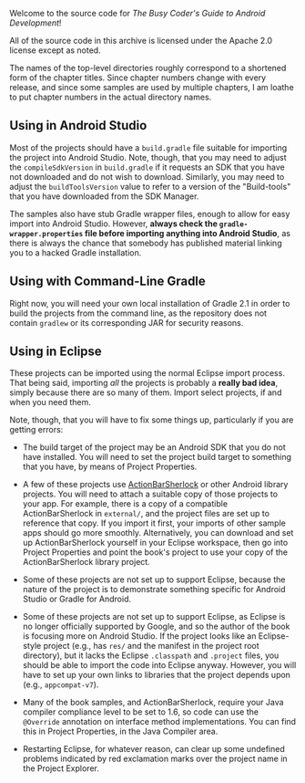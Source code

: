 Welcome to the source code for _The Busy Coder's Guide to Android
Development_!

All of the source code in this archive is licensed under the
Apache 2.0 license except as noted.

The names of the top-level directories roughly correspond to a
shortened form of the chapter titles. Since chapter numbers
change with every release, and since some samples are used by
multiple chapters, I am loathe to put chapter numbers in the
actual directory names.

## Using in Android Studio

Most of the projects should have a `build.gradle` file suitable for
importing the project into Android Studio. Note, though, that you
may need to adjust the `compileSdkVersion` in `build.gradle` if it
requests an SDK that you have not downloaded and do not wish to
download. Similarly, you may need to adjust the `buildToolsVersion`
value to refer to a version of the "Build-tools" that you have downloaded
from the SDK Manager.

The samples also have stub Gradle wrapper files, enough to allow for
easy import into Android Studio. However,
**always check the `gradle-wrapper.properties` file before importing anything into Android Studio**,
as there is always the chance that somebody has published material linking you to a hacked Gradle installation.

## Using with Command-Line Gradle

Right now, you will need your own local installation of Gradle 2.1
in order to build the projects from the command line, as the repository
does not contain `gradlew` or its corresponding JAR for security reasons.

## Using in Eclipse

These projects can be imported using the normal Eclipse import process. That
being said, importing *all* the projects is probably a **really bad idea**, simply
because there are so many of them. Import select projects, if and when you need
them.

Note, though, that you will have to fix some things up, particularly if you
are getting errors:

- The build target of the project may be an Android SDK that you do not have
installed. You will need to set the project build target to something that
you have, by means of Project Properties.

- A few of these projects use [ActionBarSherlock](http://actionbarsherlock.com) or
other Android library projects. You will need to attach a suitable copy of those
projects to your app. For example, 
there is a copy of a compatible ActionBarSherlock in `external/`, and the 
project files are set up to reference that copy. If you import it first, your
imports of other sample apps should go more smoothly. Alternatively, you 
can download and set up ActionBarSherlock yourself in your Eclipse workspace,
then go into Project Properties and point the
book's project to use your copy of the ActionBarSherlock library project.

- Some of these projects are not set up to support Eclipse, because
the nature of the project is to demonstrate something specific for
Android Studio or Gradle for Android.

- Some of these projects are not set up to support Eclipse, as Eclipse
is no longer officially supported by Google, and so the author of the
book is focusing more on Android Studio. If the project looks like an
Eclipse-style project (e.g., has `res/` and the manifest in the project
root directory), but it lacks the Eclipse `.classpath` and `.project`
files, you should be able to import the code into Eclipse anyway. However,
you will have to set up your own links to libraries that the project
depends upon (e.g., `appcompat-v7`).

- Many of the book samples, and ActionBarSherlock, require your Java compiler
compliance level to be set to 1.6, so code can use the `@Override` annotation
on interface method implementations. You can find this in Project Properties,
in the Java Compiler area.

- Restarting Eclipse, for whatever reason, can clear up some undefined problems
indicated by red exclamation marks over the project name in the Project Explorer.

